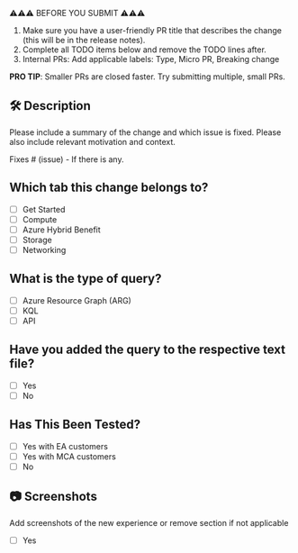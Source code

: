 ⚠️⚠️⚠️ BEFORE YOU SUBMIT ⚠️⚠️⚠️
1. Make sure you have a user-friendly PR title that describes the change (this will be in the release notes).
2. Complete all TODO items below and remove the TODO lines after.
3. Internal PRs: Add applicable labels: Type, Micro PR, Breaking change

**PRO TIP**: Smaller PRs are closed faster. Try submitting multiple, small PRs.

## 🛠️ Description

Please include a summary of the change and which issue is fixed. Please also include relevant motivation and context. 

Fixes # (issue)  - If there is any.

## Which tab this change belongs to?

- [ ] Get Started
- [ ] Compute
- [ ] Azure Hybrid Benefit
- [ ] Storage
- [ ] Networking

 ## What is the type of query?

- [ ] Azure Resource Graph (ARG)
- [ ] KQL
- [ ] API

 ## Have you added the query to the respective text file?

- [ ] Yes
- [ ] No

## Has This Been Tested?

- [ ] Yes with EA customers
- [ ] Yes with MCA customers
- [ ] No

## 📷 Screenshots
Add screenshots of the new experience or remove section if not applicable

- [ ] Yes